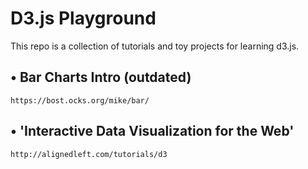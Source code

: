 
# D3.js Playground

This repo is a collection of tutorials and toy projects for learning d3.js.

## • Bar Charts Intro (outdated) 
    https://bost.ocks.org/mike/bar/

## • 'Interactive Data Visualization for the Web'
    http://alignedleft.com/tutorials/d3